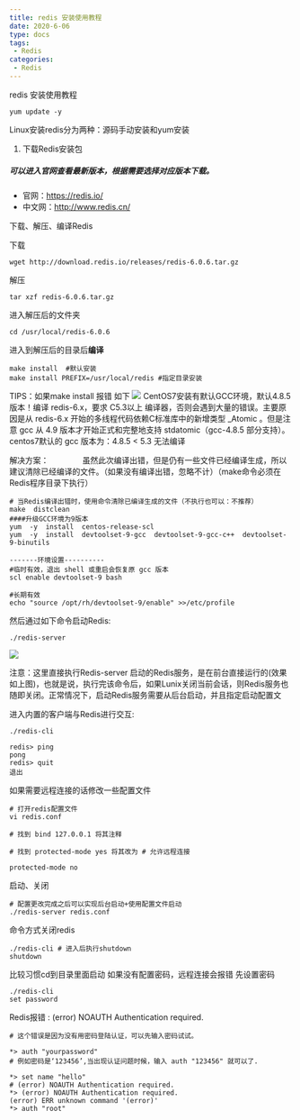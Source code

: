 ```yaml
---
title: redis 安装使用教程
date: 2020-6-06
type: docs
tags:
 - Redis
categories:
 - Redis
---
```


redis 安装使用教程

```
yum update -y
```


Linux安装redis分为两种：源码手动安装和yum安装

1. 下载Redis安装包

##### 可以进入官网查看最新版本，根据需要选择对应版本下载。

- 官网：https://redis.io/
- 中文网：http://www.redis.cn/

下载、解压、编译Redis

下载
```
wget http://download.redis.io/releases/redis-6.0.6.tar.gz
```

解压
```
tar xzf redis-6.0.6.tar.gz
```

进入解压后的文件夹
```
cd /usr/local/redis-6.0.6
```

进入到解压后的目录后**编译**
```
make install  #默认安装
make install PREFIX=/usr/local/redis #指定目录安装
```

TIPS：如果make install 报错 如下
![](i/error.png)
CentOS7安装有默认GCC环境，默认4.8.5版本！编译 redis-6.x，要求 C5.3以上 编译器，否则会遇到大量的错误。主要原因是从 redis-6.x 开始的多线程代码依赖C标准库中的新增类型 _Atomic 。但是注意 gcc 从 4.9 版本才开始正式和完整地支持 stdatomic（gcc-4.8.5 部分支持）。centos7默认的 gcc 版本为：4.8.5 < 5.3 无法编译

解决方案：
　　　　虽然此次编译出错，但是仍有一些文件已经编译生成，所以建议清除已经编译的文件。（如果没有编译出错，忽略不计）（make命令必须在Redis程序目录下执行）

```
# 当Redis编译出错时，使用命令清除已编译生成的文件（不执行也可以：不推荐）
make  distclean
####升级GCC环境为9版本
yum  -y  install  centos-release-scl
yum  -y  install  devtoolset-9-gcc  devtoolset-9-gcc-c++  devtoolset-9-binutils

-------环境设置----------
#临时有效，退出 shell 或重启会恢复原 gcc 版本
scl enable devtoolset-9 bash

#长期有效
echo "source /opt/rh/devtoolset-9/enable" >>/etc/profile
```

然后通过如下命令启动Redis:

```
./redis-server
```

![](i/8439cca0-4b29-49a8-9788-85fe4e80fea6.jpg)


注意：这里直接执行Redis-server 启动的Redis服务，是在前台直接运行的(效果如上图)，也就是说，执行完该命令后，如果Lunix关闭当前会话，则Redis服务也随即关闭。正常情况下，启动Redis服务需要从后台启动，并且指定启动配置文

进入内置的客户端与Redis进行交互:

```
./redis-cli

redis> ping
pong
redis> quit
退出
```


如果需要远程连接的话修改一些配置文件
```
# 打开redis配置文件
vi redis.conf

# 找到 bind 127.0.0.1 将其注释

# 找到 protected-mode yes 将其改为 # 允许远程连接

protected-mode no
```

启动、关闭
```
# 配置更改完成之后可以实现后台启动+使用配置文件启动
./redis-server redis.conf
```

命令方式关闭redis

```
./redis-cli # 进入后执行shutdown
shutdown
```

比较习惯cd到目录里面启动
如果没有配置密码，远程连接会报错
先设置密码
```
./redis-cli 
set password 
```
Redis报错 : (error) NOAUTH Authentication required.
```
# 这个错误是因为没有用密码登陆认证，可以先输入密码试试。

*> auth "yourpassword"
# 例如密码是‘123456’,当出现认证问题时候，输入 auth "123456" 就可以了.

*> set name "hello"
# (error) NOAUTH Authentication required.
*> (error) NOAUTH Authentication required.
(error) ERR unknown command '(error)'
*> auth "root"
```
